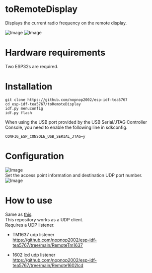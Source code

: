 # toRemoteDisplay
Displays the current radio frequency on the remote display.   

![Image](https://github.com/user-attachments/assets/0678d8c2-5d03-49b8-8ae3-b1d7cc4a8207)
![Image](https://github.com/user-attachments/assets/fd1faf72-d2ea-48ef-80f1-3733756e0366)

# Hardware requirements
Two ESP32s are required.   

# Installation
```
git clone https://github.com/nopnop2002/esp-idf-tea5767
cd esp-idf-tea5767/toRemoteDisplay
idf.py menuconfig
idf.py flash
```

When using the USB port provided by the USB Serial/JTAG Controller Console, you need to enable the following line in sdkconfig.   
```
CONFIG_ESP_CONSOLE_USB_SERIAL_JTAG=y
```


# Configuration
![Image](https://github.com/user-attachments/assets/cf8f5a34-fb74-4577-965b-291e66fd0392)   
Set the access point information and destination UDP port number.   
![Image](https://github.com/user-attachments/assets/b8112ba2-63ad-4cd6-8b62-0ab8235032f8)   


# How to use   
Same as [this](https://github.com/nopnop2002/esp-idf-tea5767/tree/main/withKeys).   
This repository works as a UDP client.   
Requires a UDP listener.   

- TM1637 udp listener   
	https://github.com/nopnop2002/esp-idf-tea5767/tree/main/RemoteTm1637

- 1602 lcd udp listener   
	https://github.com/nopnop2002/esp-idf-tea5767/tree/main/Remote1602lcd
